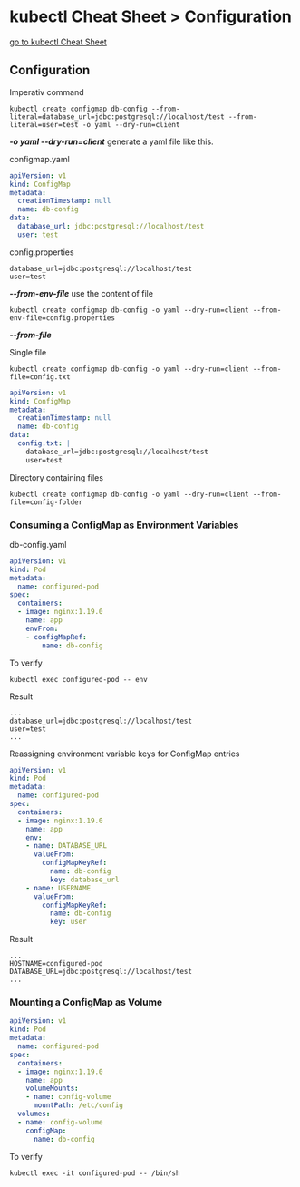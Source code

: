 # kubectl Cheat Sheet > Configuration

[go to kubectl Cheat Sheet](cheat-sheet-kubectl.md)

## Configuration

Imperativ command
```
kubectl create configmap db-config --from-literal=database_url=jdbc:postgresql://localhost/test --from-literal=user=test -o yaml --dry-run=client
```

***-o yaml --dry-run=client*** generate a yaml file like this.

configmap.yaml
```yaml
apiVersion: v1
kind: ConfigMap
metadata:
  creationTimestamp: null
  name: db-config
data:
  database_url: jdbc:postgresql://localhost/test
  user: test
```

config.properties
```properties
database_url=jdbc:postgresql://localhost/test
user=test
```

***--from-env-file*** use the content of file
```
kubectl create configmap db-config -o yaml --dry-run=client --from-env-file=config.properties
```

***--from-file***

Single file
```
kubectl create configmap db-config -o yaml --dry-run=client --from-file=config.txt
```

```yaml
apiVersion: v1
kind: ConfigMap
metadata:
  creationTimestamp: null
  name: db-config
data:
  config.txt: |
    database_url=jdbc:postgresql://localhost/test
    user=test
```

Directory containing files

```text
kubectl create configmap db-config -o yaml --dry-run=client --from-file=config-folder
```

### Consuming a ConfigMap as Environment Variables

db-config.yaml

```yaml
apiVersion: v1
kind: Pod
metadata:
  name: configured-pod
spec:
  containers:
  - image: nginx:1.19.0
    name: app
    envFrom:
    - configMapRef:
        name: db-config
```

To verify

```text
kubectl exec configured-pod -- env
```

Result

```text
...
database_url=jdbc:postgresql://localhost/test
user=test
...
```

Reassigning environment variable keys for ConfigMap entries

```yaml
apiVersion: v1
kind: Pod
metadata:
  name: configured-pod
spec:
  containers:
  - image: nginx:1.19.0
    name: app
    env:
    - name: DATABASE_URL
      valueFrom:
        configMapKeyRef:
          name: db-config
          key: database_url
    - name: USERNAME
      valueFrom:
        configMapKeyRef:
          name: db-config
          key: user
```

Result

```text
...
HOSTNAME=configured-pod
DATABASE_URL=jdbc:postgresql://localhost/test
...
```

### Mounting a ConfigMap as Volume

```yaml
apiVersion: v1
kind: Pod
metadata:
  name: configured-pod
spec:
  containers:
  - image: nginx:1.19.0
    name: app
    volumeMounts:
    - name: config-volume
      mountPath: /etc/config
  volumes:
  - name: config-volume
    configMap:
      name: db-config
```

To verify

```text
kubectl exec -it configured-pod -- /bin/sh
```
